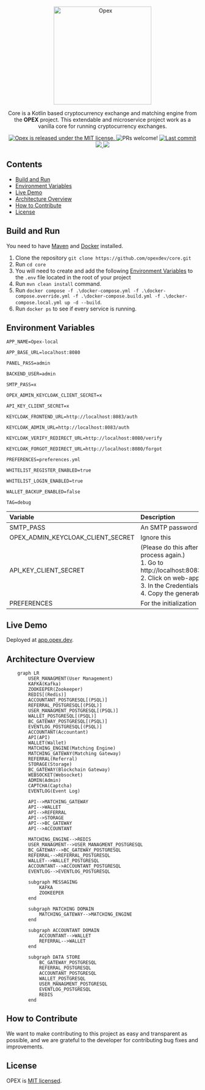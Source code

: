<p align="center">
    <br />
    <img width="256px" src="https://opex.dev/assets/img/opex/opexLogoPlus.svg" alt="Opex" title="Opex">
    <br />
</p>

<p align="center">
Core is a Kotlin based cryptocurrency exchange and matching engine from the <b>OPEX</b> project. This extendable and
microservice project work as a vanilla core for running cryptocurrency exchanges.
</p>

<p align="center">
    <a href="https://github.com/opexdev/core/blob/main/LICENSE" target="_blank">
        <img src="https://img.shields.io/badge/license-MIT-blue.svg" alt="Opex is released under the MIT license." />
    </a>
    <a>
        <img src="https://img.shields.io/badge/PRs-welcome-brightgreen.svg" alt="PRs welcome!" />
    </a>
    <a href="https://github.com/opexdev/core/last-commit" target="_blank">
        <img src="https://img.shields.io/github/last-commit/opexdev/core? style=flat-square" alt="Last commit">
    </a>
    <a href="https://github.com/opexdev/core/issues" target="_blank">
        <img src="https://img.shields.io/github/issues/opexdev/core? style=flat-square"/>
    </a>
    <a href="https://demo.opex.dev" target="_blank">
        <img src="https://img.shields.io/website?url=https%3A%2F%2Fdemo.opex.dev&logo=react&label=app.opex.dev" style=flat-square/>
    </a>
</p>

## Contents

- [Build and Run](#build-and-run)
- [Environment Variables](#environment-variables)
- [Live Demo](#live-demo)
- [Architecture Overview](#overview)
- [How to Contribute](#how-to-contribute)
- [License](#license)

## <a name="build-and-run"></a>Build and Run

You need to have [Maven](https://maven.apache.org) and [Docker](https://www.docker.com) installed.

1. Clone the repository `git clone https://github.com/opexdev/core.git`
1. Run `cd core`
1. You will need to create and add the following [Environment Variables](#environment-variables) to the `.env` file located in the root of your project
1. Run `mvn clean install` command.
1. Run `docker compose -f .\docker-compose.yml -f .\docker-compose.override.yml -f .\docker-compose.build.yml -f .\docker-compose.local.yml up -d --build`.
1. Run `docker ps` to see if every service is running.


## <a name="environment-variables"></a>Environment Variables
```
APP_NAME=Opex-local

APP_BASE_URL=localhost:8080

PANEL_PASS=admin

BACKEND_USER=admin

SMTP_PASS=x

OPEX_ADMIN_KEYCLOAK_CLIENT_SECRET=x

API_KEY_CLIENT_SECRET=x

KEYCLOAK_FRONTEND_URL=http://localhost:8083/auth

KEYCLOAK_ADMIN_URL=http://localhost:8083/auth

KEYCLOAK_VERIFY_REDIRECT_URL=http://localhost:8080/verify

KEYCLOAK_FORGOT_REDIRECT_URL=http://localhost:8080/forgot

PREFERENCES=preferences.yml

WHITELIST_REGISTER_ENABLED=true

WHITELIST_LOGIN_ENABLED=true

WALLET_BACKUP_ENABLED=false

TAG=debug
```
| Variable | Description |
| :-------- | :------------------------- |
| SMTP_PASS | An SMTP password is a password used to access an email account's |
| OPEX_ADMIN_KEYCLOAK_CLIENT_SECRET | Ignore this |
| API_KEY_CLIENT_SECRET |(Please do this after starting the project, then rebuild and run the process again.) </br>1. Go to http://localhost:8083/auth/admin/master/console/#/realms/opex/clients </br>2. Click on web-app </br>3. In the Credentials section, click on Regenerate Secret </br>4. Copy the generated secret and paste it into this section |
| PREFERENCES | For the initialization |

## <a name="live-demo"></a>Live Demo

Deployed at [app.opex.dev](https://app.opex.dev).

## <a name="overview"></a>Architecture Overview

```mermaid
    graph LR
        USER_MANAGMENT(User Management)
        KAFKA(Kafka)
        ZOOKEEPER(Zookeeper)
        REDIS[(Redis)]
        ACCOUNTANT_POSTGRESQL[(PSQL)]
        REFERRAL_POSTGRESQL[(PSQL)]
        USER_MANAGMENT_POSTGRESQL[(PSQL)]
        WALLET_POSTGRESQL[(PSQL)]
        BC_GATEWAY_POSTGRESQL[(PSQL)]
        EVENTLOG_POSTGRESQL[(PSQL)]
        ACCOUNTANT(Accountant)
        API(API)
        WALLET(Wallet)
        MATCHING_ENGINE(Matching Engine)
        MATCHING_GATEWAY(Matching Gateway)
        REFERRAL(Referral)
        STORAGE(Storage)
        BC_GATEWAY(Blockchain Gateway)
        WEBSOCKET(Websocket)
        ADMIN(Admin)
        CAPTCHA(Captcha)
        EVENTLOG(Event Log)
                
        API-->MATCHING_GATEWAY
        API-->WALLET
        API-->REFERRAL
        API-->STORAGE
        API-->BC_GATEWAY
        API-->ACCOUNTANT
        
        MATCHING_ENGINE-->REDIS
        USER_MANAGMENT-->USER_MANAGMENT_POSTGRESQL
        BC_GATEWAY-->BC_GATEWAY_POSTGRESQL
        REFERRAL-->REFERRAL_POSTGRESQL
        WALLET-->WALLET_POSTGRESQL
        ACCOUNTANT-->ACCOUNTANT_POSTGRESQL
        EVENTLOG-->EVENTLOG_POSTGRESQL
        
        subgraph MESSAGING
            KAFKA
            ZOOKEEPER
        end
        
        subgraph MATCHING DOMAIN
            MATCHING_GATEWAY-->MATCHING_ENGINE
        end
        
        subgraph ACCOUNTANT DOMAIN
            ACCOUNTANT-->WALLET
            REFERRAL-->WALLET
        end
        
        subgraph DATA STORE
            BC_GATEWAY_POSTGRESQL
            REFERRAL_POSTGRESQL
            ACCOUNTANT_POSTGRESQL
            WALLET_POSTGRESQL
            USER_MANAGMENT_POSTGRESQL
            EVENTLOG_POSTGRESQL
            REDIS
        end
```

## <a name="how-to-contribute"></a>How to Contribute

We want to make contributing to this project as easy and transparent as possible, and we are grateful to the developer
for contributing bug fixes and improvements.

## <a name="license"></a>License

OPEX is [MIT licensed](https://github.com/opexdev/core/blob/main/LICENSE).
